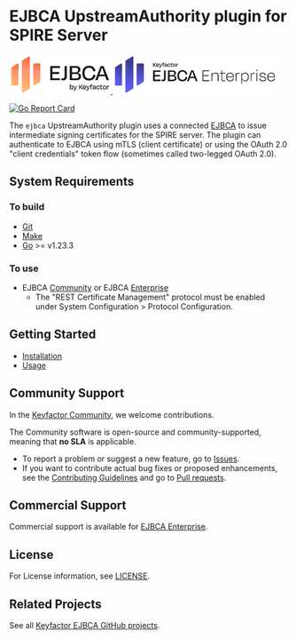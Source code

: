 <!--- Insert the Tool Name in the main heading! --->
# EJBCA UpstreamAuthority plugin for SPIRE Server

<!--EJBCA Community logo -->
<a href="https://ejbca.org">
    <img src=".github/images/community-ejbca.png?raw=true)" alt="EJBCA logo" title="EJBCA" height="70" />
</a>
<!--EJBCA Enterprise logo -->
<a href="https://www.keyfactor.com/products/ejbca-enterprise/">
    <img src=".github/images/keyfactor-ejbca-enterprise.png?raw=true)" alt="EJBCA logo" title="EJBCA" height="70" />
</a>

[![Go Report Card](https://goreportcard.com/badge/github.com/Keyfactor/ejbca-spire-upstreamauthority-plugin)](https://goreportcard.com/report/github.com/Keyfactor/ejbca-spire-upstreamauthority-plugin)

<!--- Short intro here! --->
<!--- Include a description of the project/repository, the purpose of it, what problems it solves, when to use it (and not use it), etc. --->

The `ejbca` UpstreamAuthority plugin uses a connected [EJBCA](https://www.ejbca.org/) to issue intermediate signing certificates for the SPIRE server. The plugin can authenticate to EJBCA using mTLS (client certificate) or using the OAuth 2.0 "client credentials" token flow (sometimes called two-legged OAuth 2.0).

## System Requirements

<!--- Insert any requirements in this section. --->
### To build

* [Git](https://git-scm.com/)
* [Make](https://www.gnu.org/software/make/)
* [Go](https://golang.org/) >= v1.23.3

### To use

* EJBCA [Community](https://www.ejbca.org/) or EJBCA [Enterprise](https://www.keyfactor.com/products/ejbca-enterprise/)
  * The "REST Certificate Management" protocol must be enabled under System Configuration > Protocol Configuration.

## Getting Started

* [Installation](docs/install.md)
* [Usage](docs/usage.md)

## Community Support

In the [Keyfactor Community](https://www.keyfactor.com/community/), we welcome contributions.

The Community software is open-source and community-supported, meaning that **no SLA** is applicable.

* To report a problem or suggest a new feature, go to [Issues](../../issues).
* If you want to contribute actual bug fixes or proposed enhancements, see the [Contributing Guidelines](CONTRIBUTING.md) and go to [Pull requests](../../pulls).

## Commercial Support

Commercial support is available for [EJBCA Enterprise](https://www.keyfactor.com/products/ejbca-enterprise/).

<!--- For SignServer, update to the following text and link:
Commercial support is available for [SignServer Enterprise](https://www.keyfactor.com/products/signserver-enterprise/).
--->

## License

<!--- No updates needed --->
For License information, see [LICENSE](LICENSE).

## Related Projects

See all [Keyfactor EJBCA GitHub projects](https://github.com/orgs/Keyfactor/repositories?q=ejbca).

